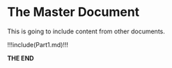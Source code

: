 # The Master Document
This is going to include content from other documents.

!!!include(Part1.md)!!!

**THE END**